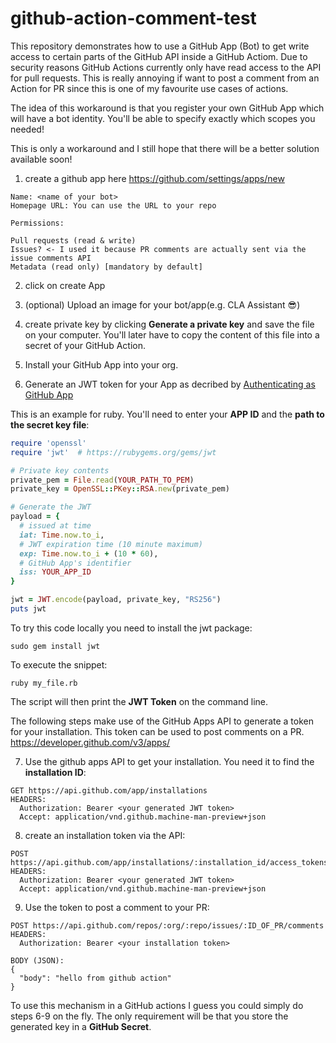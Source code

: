 # github-action-comment-test

This repository demonstrates how to use a GitHub App (Bot) to get write access to certain parts of the GitHub API inside a GitHub Actiom. Due to security reasons GitHub Actions currently only have read access to the API for pull requests. This is really annoying if want to post a comment from an Action for PR since this is one of my favourite use cases of actions.

The idea of this workaround is that you register your own GitHub App which will have a bot identity. You'll be able to specify exactly which scopes you needed! 

This is only a workaround and I still hope that there will be a better solution available soon!




1. create a github app here https://github.com/settings/apps/new
```
Name: <name of your bot>
Homepage URL: You can use the URL to your repo

Permissions:

Pull requests (read & write)
Issues? <- I used it because PR comments are actually sent via the issue comments API
Metadata (read only) [mandatory by default]
```

2. click on create App

3. (optional) Upload an image for your bot/app(e.g. CLA Assistant 😎)

4. create private key by clicking **Generate a private key** and save the file on your computer. You'll later have to copy the content of this file into a secret of your GitHub Action.

5. Install your GitHub App into your org. 

6. Generate an JWT token for your App as decribed by [Authenticating as GitHub App](https://developer.github.com/apps/building-github-apps/authenticating-with-github-apps/#authenticating-as-a-github-app)

This is an example for ruby. You'll need to enter your **APP ID** and the **path to the secret key file**:
```rb
require 'openssl'
require 'jwt'  # https://rubygems.org/gems/jwt

# Private key contents
private_pem = File.read(YOUR_PATH_TO_PEM)
private_key = OpenSSL::PKey::RSA.new(private_pem)

# Generate the JWT
payload = {
  # issued at time
  iat: Time.now.to_i,
  # JWT expiration time (10 minute maximum)
  exp: Time.now.to_i + (10 * 60),
  # GitHub App's identifier
  iss: YOUR_APP_ID
}

jwt = JWT.encode(payload, private_key, "RS256")
puts jwt
```
To try this code locally you need to install the jwt package:
```
sudo gem install jwt
```

To execute the snippet:
```
ruby my_file.rb
```
The script will then print the **JWT Token** on the command line.

The following steps make use of the GitHub Apps API to generate a token for your installation. This token can be used to post comments on a PR. https://developer.github.com/v3/apps/

7. Use the github apps API to get your installation. You need it to find the **installation ID**:


```
GET https://api.github.com/app/installations 
HEADERS:
  Authorization: Bearer <your generated JWT token>
  Accept: application/vnd.github.machine-man-preview+json
```

8. create an installation token via the API:
```
POST https://api.github.com/app/installations/:installation_id/access_tokens
HEADERS:
  Authorization: Bearer <your generated JWT token>
  Accept: application/vnd.github.machine-man-preview+json
```

9. Use the token to post a comment to your PR:

```
POST https://api.github.com/repos/:org/:repo/issues/:ID_OF_PR/comments
HEADERS:
  Authorization: Bearer <your installation token>

BODY (JSON):
{
  "body": "hello from github action"
}
```


To use this mechanism in a GitHub actions I guess you could simply do steps 6-9 on the fly. The only requirement will be that you store the generated key in a **GitHub Secret**.

